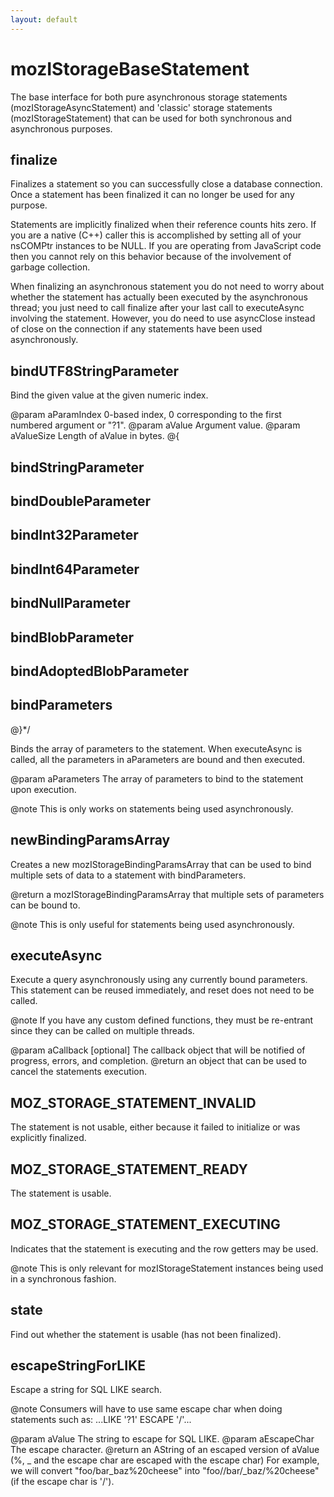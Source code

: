 ```yaml
---
layout: default
---
```


# mozIStorageBaseStatement #

The base interface for both pure asynchronous storage statements 
(mozIStorageAsyncStatement) and 'classic' storage statements
(mozIStorageStatement) that can be used for both synchronous and asynchronous
purposes.


## finalize ##

Finalizes a statement so you can successfully close a database connection.
Once a statement has been finalized it can no longer be used for any
purpose.

Statements are implicitly finalized when their reference counts hits zero.
If you are a native (C++) caller this is accomplished by setting all of
your nsCOMPtr instances to be NULL.  If you are operating from JavaScript
code then you cannot rely on this behavior because of the involvement of
garbage collection.

When finalizing an asynchronous statement you do not need to worry about
whether the statement has actually been executed by the asynchronous
thread; you just need to call finalize after your last call to executeAsync
involving the statement.  However, you do need to use asyncClose instead of
close on the connection if any statements have been used asynchronously.


## bindUTF8StringParameter ##

Bind the given value at the given numeric index.

@param aParamIndex
       0-based index, 0 corresponding to the first numbered argument or
       "?1".
@param aValue
       Argument value.
@param aValueSize
       Length of aValue in bytes.
@{


## bindStringParameter ##

## bindDoubleParameter ##

## bindInt32Parameter ##

## bindInt64Parameter ##

## bindNullParameter ##

## bindBlobParameter ##

## bindAdoptedBlobParameter ##

## bindParameters ##
@}*/

Binds the array of parameters to the statement.  When executeAsync is
called, all the parameters in aParameters are bound and then executed.

@param aParameters
       The array of parameters to bind to the statement upon execution.

@note This is only works on statements being used asynchronously.


## newBindingParamsArray ##

Creates a new mozIStorageBindingParamsArray that can be used to bind
multiple sets of data to a statement with bindParameters.

@return a mozIStorageBindingParamsArray that multiple sets of parameters
        can be bound to.

@note This is only useful for statements being used asynchronously.


## executeAsync ##

Execute a query asynchronously using any currently bound parameters.  This
statement can be reused immediately, and reset does not need to be called.

@note If you have any custom defined functions, they must be re-entrant
      since they can be called on multiple threads.

@param aCallback [optional]
       The callback object that will be notified of progress, errors, and
       completion.
@return an object that can be used to cancel the statements execution.


## MOZ_STORAGE_STATEMENT_INVALID ##

The statement is not usable, either because it failed to initialize or
was explicitly finalized.


## MOZ_STORAGE_STATEMENT_READY ##

The statement is usable.


## MOZ_STORAGE_STATEMENT_EXECUTING ##

Indicates that the statement is executing and the row getters may be used.

@note This is only relevant for mozIStorageStatement instances being used
      in a synchronous fashion.


## state ##

Find out whether the statement is usable (has not been finalized).


## escapeStringForLIKE ##

Escape a string for SQL LIKE search.

@note Consumers will have to use same escape char when doing statements
      such as:   ...LIKE '?1' ESCAPE '/'...

@param aValue
       The string to escape for SQL LIKE.
@param aEscapeChar
       The escape character.
@return an AString of an escaped version of aValue
        (%, _ and the escape char are escaped with the escape char)
        For example, we will convert "foo/bar_baz%20cheese" 
        into "foo//bar/_baz/%20cheese" (if the escape char is '/').

